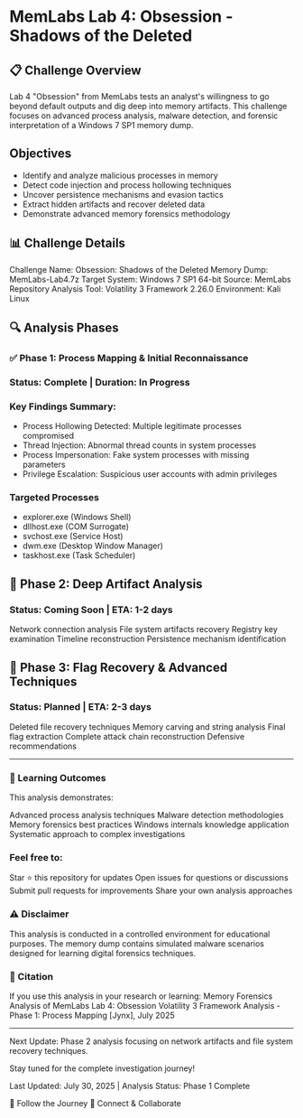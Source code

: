 # MemLabs Lab 4: Obsession - Shadows of the Deleted

## 📋 Challenge Overview

Lab 4 "Obsession" from MemLabs tests an analyst's willingness to go beyond default outputs and dig deep into memory artifacts. 
This challenge focuses on advanced process analysis, malware detection, and forensic interpretation of a Windows 7 SP1 memory dump.

## Objectives
- Identify and analyze malicious processes in memory
- Detect code injection and process hollowing techniques
- Uncover persistence mechanisms and evasion tactics
- Extract hidden artifacts and recover deleted data
- Demonstrate advanced memory forensics methodology

## 📊 Challenge Details

Challenge Name: Obsession: Shadows of the Deleted
Memory Dump: MemLabs-Lab4.7z
Target System: Windows 7 SP1 64-bit
Source: MemLabs Repository
Analysis Tool: Volatility 3 Framework 2.26.0
Environment: Kali Linux

## 🔍 Analysis Phases
### ✅ Phase 1: Process Mapping & Initial Reconnaissance
### Status: Complete | Duration: In Progress

### Key Findings Summary:

- Process Hollowing Detected: Multiple legitimate processes compromised
- Thread Injection: Abnormal thread counts in system processes
- Process Impersonation: Fake system processes with missing parameters
- Privilege Escalation: Suspicious user accounts with admin privileges

### Targeted Processes

- explorer.exe (Windows Shell)
- dllhost.exe (COM Surrogate)
- svchost.exe (Service Host)
- dwm.exe (Desktop Window Manager)
- taskhost.exe (Task Scheduler)

## 🔄 Phase 2: Deep Artifact Analysis
### Status: Coming Soon | ETA: 1-2 days

Network connection analysis
File system artifacts recovery
Registry key examination
Timeline reconstruction
Persistence mechanism identification

## 🏁 Phase 3: Flag Recovery & Advanced Techniques
### Status: Planned | ETA: 2-3 days

Deleted file recovery techniques
Memory carving and string analysis
Final flag extraction
Complete attack chain reconstruction
Defensive recommendations

---

### 🎯 Learning Outcomes
This analysis demonstrates:

Advanced process analysis techniques
Malware detection methodologies
Memory forensics best practices
Windows internals knowledge application
Systematic approach to complex investigations

### Feel free to:

Star ⭐ this repository for updates
Open issues for questions or discussions
Submit pull requests for improvements
Share your own analysis approaches

### ⚠️ Disclaimer
This analysis is conducted in a controlled environment for educational purposes. The memory dump contains simulated malware scenarios designed for learning digital forensics techniques.

### 📝 Citation
If you use this analysis in your research or learning:
Memory Forensics Analysis of MemLabs Lab 4: Obsession
Volatility 3 Framework Analysis - Phase 1: Process Mapping
[Jynx], July 2025

---

Next Update: Phase 2 analysis focusing on network artifacts and file system recovery techniques.

Stay tuned for the complete investigation journey!

Last Updated: July 30, 2025 | Analysis Status: Phase 1 Complete

🚀 Follow the Journey
🔗 Connect & Collaborate
